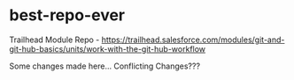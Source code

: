 # best-repo-ever
Trailhead Module Repo - https://trailhead.salesforce.com/modules/git-and-git-hub-basics/units/work-with-the-git-hub-workflow

Some changes made here... Conflicting Changes???
